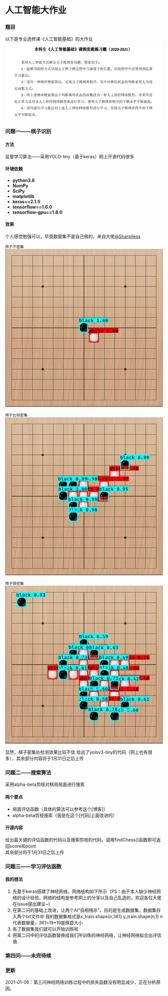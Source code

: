 人工智能大作业
==  
### 题目
以下是专业选修课《人工智能基础》的大作业  
![question](picture/question.png) 

### 问题一——棋子识别
#### 方法
监督学习算法——采用YOLO-tiny（基于keras）网上开源代码很多
#### 环境依赖
* **python3.6**
* **NumPy**
* **SciPy**
* **matplotlib**
* **keras==2.1.5**
* **tensorflow==1.6.0**
* **tensorflow-gpu==1.8.0**
#### 效果
个人感觉勉强可以，毕竟数据集不是自己做的，来自大佬[@Sharpiless]("https://github.com/Sharpiless/gobang-object-detection-dataset")  

`棋子不密集`  
![result_low](picture/low.jpg)  

`棋子比较密集`  
![result_mid](picture/mid.jpg)  

`棋子很密集`  
![result_high](picture/high.jpg)

显然，棋子密集处检测效果比较不佳
给出了yolov3-tiny的代码（网上也有很多），其余部分内容将于1月31日之后上传

### 问题二——搜索算法
采用alpha-beta剪枝对棋局局面进行搜索
#### 两个要点
* 局面评估函数（具体的算法可以参考这个[博客]）
* alpha-beta剪枝搜索（我是在这个[代码]上面改进的）
#### 开源内容
给出最关键的评估函数的代码以及搜索剪枝的代码，调用findChess()函数即可返回score和point  
其余部分将于1月31日之后上传

### 问题三——学习评估函数
#### 我的想法
1. 先基于keras搭建了神经网络，网络结构如下所示（PS：由于本人缺少神经网络的设计经验，网络的结构是参考网上的分享以及自己乱造的，欢迎各位大佬在issue提出建议~)
2. 在第二问的基础上改进，让两个AI“自相残杀”，目的是生成数据集，数据集存入两个txt文件中
    我的数据集格式是x_train.shape(n,361) y_train.shape(n,1) n代表数据量，361=19*19是棋盘大小
3. 有了数据集我们就可以开始训练啦
4. 把第二问中的评估函数替换成我们所训练的神经网络，让神经网络拟合出评估值

### 第四问——未完待续

### 更新
2021-01-06：第三问神经网络训练过程中的损失函数没有明显减少，正在分析原因。


